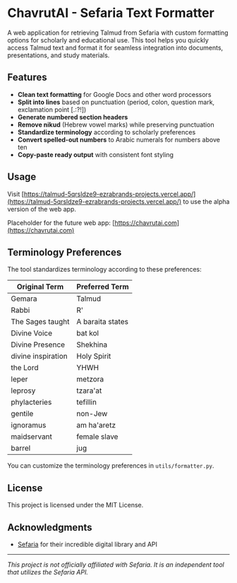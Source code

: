 # ChavrutAI - Sefaria Text Formatter

A web application for retrieving Talmud from Sefaria with custom formatting options for scholarly and educational use. This tool helps you quickly access Talmud text and format it for seamless integration into documents, presentations, and study materials.

## Features

- **Clean text formatting** for Google Docs and other word processors
- **Split into lines** based on punctuation (period, colon, question mark, exclamation point [.:?!])
- **Generate numbered section headers**
- **Remove nikud** (Hebrew vowel marks) while preserving punctuation
- **Standardize terminology** according to scholarly preferences
- **Convert spelled-out numbers** to Arabic numerals for numbers above ten
- **Copy-paste ready output** with consistent font styling

## Usage

Visit [https://talmud-5qrsldze9-ezrabrands-projects.vercel.app/](https://talmud-5qrsldze9-ezrabrands-projects.vercel.app/)  to use the alpha version of the web app. 

Placeholder for the future web app: [https://chavrutai.com](https://chavrutai.com)

## Terminology Preferences

The tool standardizes terminology according to these preferences:

| Original Term | Preferred Term |
|---------------|----------------|
| Gemara | Talmud |
| Rabbi | R' |
| The Sages taught | A baraita states |
| Divine Voice | bat kol |
| Divine Presence | Shekhina |
| divine inspiration | Holy Spirit |
| the Lord | YHWH |
| leper | metzora |
| leprosy | tzara'at |
| phylacteries | tefillin |
| gentile | non-Jew |
| ignoramus | am ha'aretz |
| maidservant | female slave |
| barrel | jug |

You can customize the terminology preferences in `utils/formatter.py`.

## License

This project is licensed under the MIT License.

## Acknowledgments

- [Sefaria](https://www.sefaria.org/) for their incredible digital library and API

---

*This project is not officially affiliated with Sefaria. It is an independent tool that utilizes the Sefaria API.*

